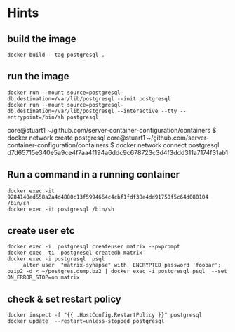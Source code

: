 # Hints
## build the image
	docker build --tag postgresql .
## run the image
	docker run --mount source=postgresql-db,destination=/var/lib/postgresql --init postgresql
	docker run --mount source=postgresql-db,destination=/var/lib/postgresql --interactive --tty --entrypoint=/bin/sh postgresql
core@stuart1 ~/github.com/server-container-configuration/containers $ docker network create postgresql
core@stuart1 ~/github.com/server-container-configuration/containers $ docker network connect postgresql d7d65715e340e5a9ce4f7aa4f194a6ddc9c678723c3d4f3ddd311a7174f31ab1
## Run a command in a running container
	docker exec -it 9284140ed558a2a4d4880c13f5994664c4cbf1fdf38e4dd91750f5c64d080104 /bin/sh
	docker exec -it postgresql /bin/sh
## create user etc
	docker exec -i  postgresql createuser matrix --pwprompt
	docker exec -ti  postgresql createdb matrix
	docker exec -i postgresql  psql
		 alter user  "matrix-synapse" with  ENCRYPTED password 'foobar';
	bzip2 -d < ~/postgres.dump.bz2 | docker exec -i postgresql psql  --set ON_ERROR_STOP=on matrix
## check & set restart policy
	docker inspect -f "{{ .HostConfig.RestartPolicy }}" postgresql
	docker update  --restart=unless-stopped postgresql
